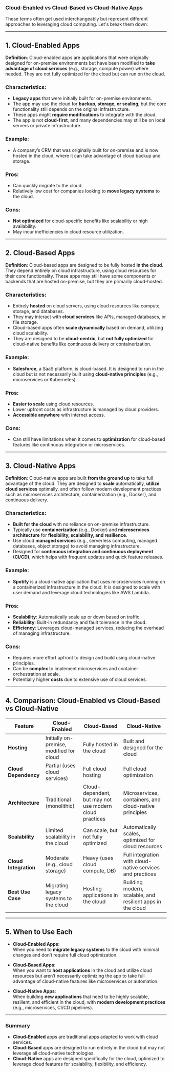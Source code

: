### **Cloud-Enabled vs Cloud-Based vs Cloud-Native Apps**  

These terms often get used interchangeably but represent different approaches to leveraging cloud computing. Let's break them down:

---

## **1. Cloud-Enabled Apps**  

**Definition**: Cloud-enabled apps are applications that were originally designed for on-premise environments but have been modified to **take advantage of cloud services** (e.g., storage, compute power) where needed. They are not fully optimized for the cloud but can run on the cloud.

### **Characteristics**:
- **Legacy apps** that were initially built for on-premise environments.
- The app may use the cloud for **backup, storage, or scaling**, but the core functionality still depends on the original infrastructure.
- These apps might **require modifications** to integrate with the cloud.
- The app is not **cloud-first**, and many dependencies may still be on local servers or private infrastructure.

### **Example**:
- A company’s CRM that was originally built for on-premise and is now hosted in the cloud, where it can take advantage of cloud backup and storage.

### **Pros**:
- Can quickly migrate to the cloud.
- Relatively low cost for companies looking to **move legacy systems** to the cloud.

### **Cons**:
- **Not optimized** for cloud-specific benefits like scalability or high availability.
- May incur inefficiencies in cloud resource utilization.

---

## **2. Cloud-Based Apps**  

**Definition**: Cloud-based apps are designed to be fully hosted **in the cloud**. They depend entirely on cloud infrastructure, using cloud resources for their core functionality. These apps may still have some components or backends that are hosted on-premise, but they are primarily cloud-hosted.

### **Characteristics**:
- Entirely **hosted** on cloud servers, using cloud resources like compute, storage, and databases.
- They may interact with **cloud services** like APIs, managed databases, or file storage.
- Cloud-based apps often **scale dynamically** based on demand, utilizing cloud scalability.
- They are designed to be **cloud-centric**, but **not fully optimized** for cloud-native benefits like continuous delivery or containerization.

### **Example**:
- **Salesforce**, a SaaS platform, is cloud-based. It is designed to run in the cloud but is not necessarily built using **cloud-native principles** (e.g., microservices or Kubernetes).

### **Pros**:
- **Easier to scale** using cloud resources.
- Lower upfront costs as infrastructure is managed by cloud providers.
- **Accessible anywhere** with internet access.

### **Cons**:
- Can still have limitations when it comes to **optimization** for cloud-based features like continuous integration or microservices.

---

## **3. Cloud-Native Apps**  

**Definition**: Cloud-native apps are built **from the ground up** to take full advantage of the cloud. They are designed to **scale** automatically, **utilize cloud services** optimally, and often follow modern development practices such as microservices architecture, containerization (e.g., Docker), and continuous delivery.

### **Characteristics**:
- **Built for the cloud** with no reliance on on-premise infrastructure.
- Typically use **containerization** (e.g., Docker) and **microservices architecture** for **flexibility, scalability, and resilience**.
- Use cloud **managed services** (e.g., serverless computing, managed databases, object storage) to avoid managing infrastructure.
- Designed for **continuous integration and continuous deployment (CI/CD)**, which helps with frequent updates and quick feature releases.

### **Example**:
- **Spotify** is a cloud-native application that uses microservices running on a containerized infrastructure in the cloud. It is designed to scale with user demand and leverage cloud technologies like AWS Lambda.

### **Pros**:
- **Scalability**: Automatically scale up or down based on traffic.
- **Reliability**: Built-in redundancy and fault tolerance in the cloud.
- **Efficiency**: Leverages cloud-managed services, reducing the overhead of managing infrastructure.

### **Cons**:
- Requires more effort upfront to design and build using cloud-native principles.
- Can be **complex** to implement microservices and container orchestration at scale.
- Potentially higher **costs** due to extensive use of cloud services.

---

## **4. Comparison: Cloud-Enabled vs Cloud-Based vs Cloud-Native**  

| Feature             | Cloud-Enabled                      | Cloud-Based                     | Cloud-Native                    |
|---------------------|-------------------------------------|----------------------------------|----------------------------------|
| **Hosting**         | Initially on-premise, modified for cloud | Fully hosted in the cloud | Built and designed for the cloud |
| **Cloud Dependency**| Partial (uses cloud services)      | Full cloud hosting              | Full cloud optimization         |
| **Architecture**    | Traditional (monolithic)           | Cloud-dependent, but may not use modern cloud practices | Microservices, containers, and cloud-native principles |
| **Scalability**     | Limited scalability in the cloud   | Can scale, but not fully optimized | Automatically scales, optimized for cloud resources |
| **Cloud Integration**| Moderate (e.g., cloud storage)     | Heavy (uses cloud compute, DB)  | Full integration with cloud-native services and practices |
| **Best Use Case**   | Migrating legacy systems to the cloud | Hosting applications in the cloud | Building modern, scalable, and resilient apps in the cloud |

---

## **5. When to Use Each**  

- **Cloud-Enabled Apps**:  
  When you need to **migrate legacy systems** to the cloud with minimal changes and don’t require full cloud optimization.
  
- **Cloud-Based Apps**:  
  When you want to **host applications** in the cloud and utilize cloud resources but aren’t necessarily optimizing the app to take full advantage of cloud-native features like microservices or automation.
  
- **Cloud-Native Apps**:  
  When building **new applications** that need to be highly scalable, resilient, and efficient in the cloud, with **modern development practices** (e.g., microservices, CI/CD pipelines).

---

### **Summary**  
- **Cloud-Enabled** apps are traditional apps adapted to work with cloud services.  
- **Cloud-Based** apps are designed to run entirely in the cloud but may not leverage all cloud-native technologies.  
- **Cloud-Native** apps are designed specifically for the cloud, optimized to leverage cloud features for scalability, flexibility, and efficiency.
